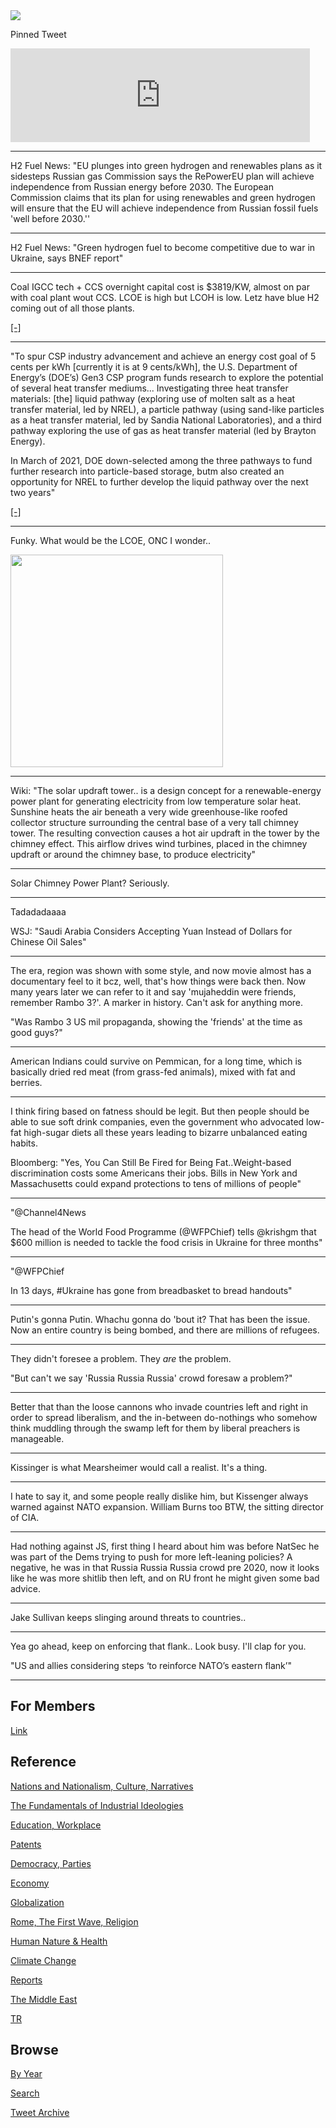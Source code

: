 <img src="https://drive.google.com/uc?export=view&id=1B2wf9R7AMH1d7Vw6e2mucLbIQ5NSjir7"/>

Pinned Tweet

<iframe width="95%" src="https://www.youtube.com/embed/2dgzKW8EKMc" title="YouTube video player" frameborder="0" allow="accelerometer; autoplay; clipboard-write; encrypted-media; gyroscope; picture-in-picture" allowfullscreen></iframe>

---

H2 Fuel News: "EU plunges into green hydrogen and renewables plans as
it sidesteps Russian gas Commission says the RePowerEU plan will
achieve independence from Russian energy before 2030.  The European
Commission claims that its plan for using renewables and green
hydrogen will ensure that the EU will achieve independence from
Russian fossil fuels 'well before 2030.''

---

H2 Fuel News: "Green hydrogen fuel to become competitive due to war in
Ukraine, says BNEF report"

---

Coal IGCC tech + CCS overnight capital cost is $3819/KW, almost on par
with coal plant wout CCS. LCOE is high but LCOH is low. Letz have blue
H2 coming out of all those plants.

[[-]](2022/02/costs-lcoe.md)

---

"To spur CSP industry advancement and achieve an energy cost goal of 5
cents per kWh [currently it is at 9 cents/kWh], the U.S. Department of
Energy’s (DOE’s) Gen3 CSP program funds research to explore the
potential of several heat transfer mediums... Investigating three heat
transfer materials: [the] liquid pathway (exploring use of molten salt
as a heat transfer material, led by NREL), a particle pathway (using
sand-like particles as a heat transfer material, led by Sandia
National Laboratories), and a third pathway exploring the use of gas
as heat transfer material (led by Brayton Energy).

In March of 2021, DOE down-selected among the three pathways to fund
further research into particle-based storage, butm also created an
opportunity for NREL to further develop the liquid pathway over the
next two years"

[[-]](https://energypost.eu/getting-concentrating-solar-power-csp-down-to-0-05-per-kwh/)

---

Funky. What would be the LCOE, ONC I wonder..

<img width="340" src="https://pbs.twimg.com/media/FN4pryWXwAQdox8?format=png&name=small"/>

---

Wiki: "The solar updraft tower.. is a design concept for a
renewable-energy power plant for generating electricity from low
temperature solar heat. Sunshine heats the air beneath a very wide
greenhouse-like roofed collector structure surrounding the central
base of a very tall chimney tower. The resulting convection causes a
hot air updraft in the tower by the chimney effect. This airflow
drives wind turbines, placed in the chimney updraft or around the
chimney base, to produce electricity"

---

Solar Chimney Power Plant? Seriously.

---

Tadadadaaaa

WSJ: "Saudi Arabia Considers Accepting Yuan Instead of Dollars for Chinese Oil Sales"

---

The era, region was shown with some style, and now movie almost has a
documentary feel to it bcz, well, that's how things were back
then. Now many years later we can refer to it and say 'mujaheddin were
friends, remember Rambo 3?'. A marker in history. Can't ask for
anything more.

"Was Rambo 3 US mil propaganda, showing the 'friends' at the time as good guys?"

---

American Indians could survive on Pemmican, for a long time, which is
basically dried red meat (from grass-fed animals), mixed with fat and
berries.

---

I think firing based on fatness should be legit. But then people
should be able to sue soft drink companies, even the government who
advocated low-fat high-sugar diets all these years leading to bizarre
unbalanced eating habits.

Bloomberg: "Yes, You Can Still Be Fired for Being Fat..Weight-based
discrimination costs some Americans their jobs. Bills in New York and
Massachusetts could expand protections to tens of millions of people"

---

"@Channel4News

The head of the World Food Programme (@WFPChief) tells @krishgm that
$600 million is needed to tackle the food crisis in Ukraine for three
months"

---

"@WFPChief

In 13 days, #Ukraine has gone from breadbasket to bread handouts"

---

Putin's gonna Putin. Whachu gonna do 'bout it? That has been the
issue. Now an entire country is being bombed, and there are millions
of refugees.

---

They didn't foresee a problem. They *are* the problem.

"But can't we say 'Russia Russia Russia' crowd foresaw a problem?"

---

Better that than the loose cannons who invade countries left and right
in order to spread liberalism, and the in-between do-nothings who
somehow think muddling through the swamp left for them by liberal
preachers is manageable.

---

Kissinger is what Mearsheimer would call a realist. It's a thing.

---

I hate to say it, and some people really dislike him, but Kissenger
always warned against NATO expansion. William Burns too BTW, the
sitting director of CIA.

---

Had nothing against JS, first thing I heard about him was before
NatSec he was part of the Dems trying to push for more left-leaning
policies? A negative, he was in that Russia Russia Russia crowd pre
2020, now it looks like he was more shitlib then left, and on RU front
he might given some bad advice.

---

Jake Sullivan keeps slinging around threats to countries..  

---

Yea go ahead, keep on enforcing that flank.. Look busy. I'll clap for
you.

"US and allies considering steps ‘to reinforce NATO’s eastern flank’"

---

## For Members

[Link](https://thirdwave-members.herokuapp.com)

## Reference

[Nations and Nationalism, Culture, Narratives](/2013/02/nations-and-nationalism.md)

[The Fundamentals of Industrial Ideologies](/2011/04/fundamentals-of-industrial-ideologies.md)

[Education, Workplace](2017/09/education-workplace.md)

[Patents](/2018/09/patents.md)

[Democracy, Parties](/2016/11/democracy.md)

[Economy](/2018/05/economy.md)

[Globalization](/2018/09/globalization.md)

[Rome, The First Wave, Religion](/2017/12/rome.md)

[Human Nature & Health](/2020/07/human-nature.md)

[Climate Change](/2018/12/climate.md)

[Reports](/2019/05/reports.md)

[The Middle East](/2019/07/middleeast.md)

[TR](../tr)

## Browse

[By Year](years.md)

[Search](search.html)

[Tweet Archive](/tweets/README.md)


